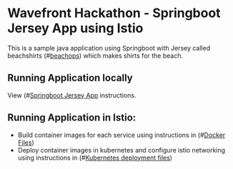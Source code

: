 # Wavefront Hackathon - Springboot Jersey App using Istio

This is a sample java application using Springboot with Jersey called beachshirts (#[beachops](https://medium.com/@matthewzeier/thoughts-from-an-operations-wrangler-how-we-use-alerts-to-monitor-wavefront-71329c5e57a8))
which makes shirts for the beach.

## Running Application locally

View (#[Springboot Jersey App](https://github.com/wavefrontHQ/hackathon/tree/master/3D-microservices-observability/springboot-jersey-app#wavefront-hackathon---springboot-jersey-app) instructions.

## Running Application in Istio:

  - Build container images for each service using instructions in (#[Docker Files](https://github.com/wavefrontHQ/hackathon/blob/akodali/sm/3D-microservices-observability/service-mesh/springboot-jersey-app/dockerFiles/README.md))
  - Deploy container images in kubernetes and configure istio networking using instructions in (#[Kubernetes deployment files](https://github.com/wavefrontHQ/hackathon/blob/akodali/sm/3D-microservices-observability/service-mesh/springboot-jersey-app/kubernetesFiles/README.md))

